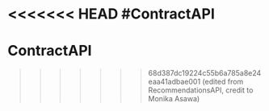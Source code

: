 <<<<<<< HEAD
#ContractAPI
=======
# ContractAPI
>>>>>>> 68d387dc19224c55b6a785a8e24eaa41adbae001
(edited from RecommendationsAPI, credit to Monika Asawa)
